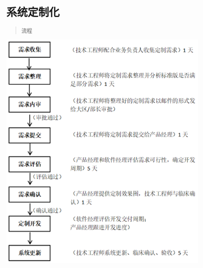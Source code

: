 # 系统定制化

>流程

<!--![logo](docsify_medial/dingzhi.png ':size:50%')-->

<img src="/docsify_medial/dingzhi.png" />
